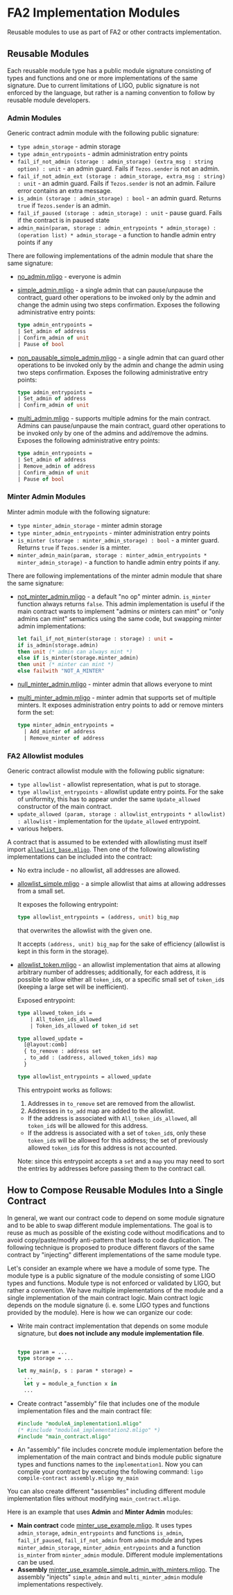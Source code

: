 # FA2 Implementation Modules

Reusable modules to use as part of FA2 or other contracts implementation.

## Reusable Modules

Each reusable module type has a public module signature consisting of types
and functions and one or more implementations of the same signature. Due to
current limitations of LIGO, public signature is not enforced by the language,
but rather is a naming convention to follow by reusable module developers.

### Admin Modules

Generic contract admin module with the following public signature:

-   `type admin_storage` - admin storage
-   `type admin_entrypoints` - admin administration entry points
-   `fail_if_not_admin (storage : admin_storage) (extra_msg : string option) : unit` -
    an admin guard. Fails if `Tezos.sender` is not an admin.
-   `fail_if_not_admin_ext (storage : admin_storage, extra_msg : string) : unit` -
    an admin guard. Fails if `Tezos.sender` is not an admin. Failure error contains
    an extra message.
-   `is_admin (storage : admin_storage) : bool` - an admin guard.
    Returns `true` if `Tezos.sender` is an admin.
-   `fail_if_paused (storage : admin_storage) : unit` - pause guard. Fails if the
    contract is in paused state
-   `admin_main(param, storage : admin_entrypoints * admin_storage) : (operation list) * admin_storage` -
    a function to handle admin entry points if any

There are following implementations of the admin module that share the same
signature:

-   [no_admin.mligo](admin/no_admin.mligo) - everyone is admin
-   [simple_admin.mligo](admin/simple_admin.mligo) - a single admin that can
    pause/unpause the contract, guard other operations to be invoked only by the
    admin and change the admin using two steps confirmation.
    Exposes the following administrative entry points:

    ```ocaml
    type admin_entrypoints =
    | Set_admin of address
    | Confirm_admin of unit
    | Pause of bool
    ```

-   [non_pausable_simple_admin.mligo](admin/non_pausable_simple_admin.mligo) -
    a single admin that can guard other operations to be invoked only by the admin
    and change the admin using two steps confirmation.
    Exposes the following administrative entry points:

    ```ocaml
    type admin_entrypoints =
    | Set_admin of address
    | Confirm_admin of unit
    ```

-   [multi_admin.mligo](admin/multi_admin.mligo) - supports multiple admins for the
    main contract. Admins can pause/unpause the main contract, guard other operations
    to be invoked only by one of the admins and add/remove the admins.
    Exposes the following administrative entry points:

    ```ocaml
    type admin_entrypoints =
    | Set_admin of address
    | Remove_admin of address
    | Confirm_admin of unit
    | Pause of bool
    ```

### Minter Admin Modules

Minter admin module with the following signature:

-   `type minter_admin_storage` - minter admin storage
-   `type minter_admin_entrypoints` - minter administration entry points
-   `is_minter (storage : minter_admin_storage) : bool` - a minter guard.
    Returns `true` if `Tezos.sender` is a minter.
-   `minter_admin_main(param, storage : minter_admin_entrypoints * minter_admin_storage)` -
    a function to handle admin entry points if any.

There are following implementations of the minter admin module that share the same
signature:

-   [not_minter_admin.mligo](minter_admin/not_minter_admin.mligo) - a default
    "no op" minter admin. `is_minter` function always returns `false`. This admin
    implementation is useful if the main contract wants to implement "admins or
    minters can mint" or "only admins can mint" semantics using the same code,
    but swapping minter admin implementations:

    ```ocaml
    let fail_if_not_minter(storage : storage) : unit =
    if is_admin(storage.admin)
    then unit (* admin can always mint *)
    else if is_minter(storage.minter_admin)
    then unit (* minter can mint *)
    else failwith "NOT_A_MINTER"
    ```

-   [null_minter_admin.mligo](minter_admin/null_minter_admin.mligo) - minter admin
    that allows everyone to mint

-   [multi_minter_admin.mligo](minter_admin/multi_minter_admin.mligo) - minter admin
    that supports set of multiple minters. It exposes administration entry points
    to add or remove minters form the set:

    ```ocaml
    type minter_admin_entrypoints =
      | Add_minter of address
      | Remove_minter of address
    ```

### FA2 Allowlist modules

Generic contract allowlist module with the following public signature:

-   `type allowlist` - allowlist representation, what is put to storage.
-   `type allowlist_entrypoints` - allowlist update entry points.
    For the sake of uniformity, this has to appear under the same
    `Update_allowed` constructor of the main contract.
-   `update_allowed (param, storage : allowlist_entrypoints * allowlist) : allowlist` -
    implementation for the `Update_allowed` entrypoint.
-   various helpers.

A contract that is assumed to be extended with allowlisting must itself import
[`allowlist_base.mligo`](fa2_allowlist/allowlist_base.mligo).
Then one of the following allowlisting implementations can be included into
the contract:

-   No extra include - no allowlist, all addresses are allowed.

-   [allowlist_simple.mligo](fa2_allowlist/allowlist_simple.mligo) -
    a simple allowlist that aims at allowing addresses from a small set.

    It exposes the following entrypoint:

    ```ocaml
    type allowlist_entrypoints = (address, unit) big_map
    ```

    that overwrites the allowlist with the given one.

    It accepts `(address, unit) big_map` for the sake of
    efficiency (allowlist is kept in this form in the storage).


-   [allowlist_token.mligo](fa2_allowlist/allowlist_simple.mligo) -
    an allowlist implementation that aims at allowing arbitrary number
    of addresses; additionally, for each address, it is possible
    to allow either all `token_id`s, or a specific small set of
    `token_id`s (keeping a large set will be inefficient).

    Exposed entrypoint:

    ```ocaml
    type allowed_token_ids =
        | All_token_ids_allowed
        | Token_ids_allowed of token_id set

    type allowed_update =
      [@layout:comb]
      { to_remove : address set
      , to_add : (address, allowed_token_ids) map
      }

    type allowlist_entrypoints = allowed_update
    ```

    This entrypoint works as follows:
    1. Addresses in `to_remove` set are removed from the allowlist.
    2. Addresses in `to_add` map are added to the allowlist.
    * If the address is associated with `All_token_ids_allowed`, all `token_id`s will be allowed for this address.
    * If the address is associated with a set of `token_id`s, only these `token_id`s will be allowed for this address; the set of previously allowed `token_id`s for this address is not accounted.

    Note: since this entrypoint accepts a `set` and a `map` you may need to sort the entries by addresses before passing them to the contract call.

## How to Compose Reusable Modules Into a Single Contract

In general, we want our contract code to depend on some module signature and to
be able to swap different module implementations. The goal is to reuse as much
as possible of the existing code without modifications and to avoid
copy/paste/modify anti-pattern that leads to code duplication. The following
technique is proposed to produce different flavors of the same contract by
"injecting" different implementations of the same module type.

Let's consider an example where we have a module of some type. The module type is
a public signature of the module consisting of some LIGO types and functions.
Module type is not enforced or validated by LIGO, but rather a convention. We have
multiple implementations of the module and a single implementation of the main
contract logic. Main contract logic depends on the module signature (i. e. some
LIGO types and functions provided by the module). Here is how we can organize our
code:

-   Write main contract implementation that depends on some module signature, but
    **does not include any module implementation file**.

    ```ocaml

    type param = ...
    type storage = ...

    let my_main(p, s : param * storage) =
      ...
      let y = module_a_function x in
      ...

    ```

-   Create contract "assembly" file that includes one of the module implementation
    files and the main contract file:

    ```ocaml
    #include "moduleA_implementation1.mligo"
    (* #include "moduleA_implementation2.mligo" *)
    #include "main_contract.mligo"
    ```

-   An "assembly" file includes concrete module implementation before the implementation
    of the main contract and binds module public signature types and functions
    names to the `implementation1`. Now you can compile your contract by executing
    the following command: `ligo compile-contract assembly.mligo my_main`

You can also create different "assemblies" including different module implementation
files without modifying `main_contract.mligo`.

Here is an example that uses **Admin** and **Minter Admin** modules:

-   **Main contract** code [minter_use_example.mligo](examples/minter_use_example.mligo).
    It uses types `admin_storage`, `admin_entrypoints` and functions `is_admin`,
    `fail_if_paused`, `fail_if_not_admin` from `admin` module and types
    `minter_admin_storage`, `minter_admin_entrypoints` and a function `is_minter`
    from `minter_admin` module. Different module implementations can be used.
-   **Assembly** [minter_use_example_simple_admin_with_minters.mligo](examples/minter_use_example_simple_admin_with_minters.mligo).
    The assembly "injects" `simple_admin` and `multi_minter_admin` module implementations
    respectively.
